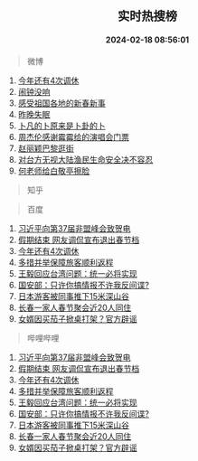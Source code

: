 <div align="center"><h2>实时热搜榜</h2><h4>2024-02-18 08:56:01</h4></div>

> 微博  

1. [今年还有4次调休](https://s.weibo.com/weibo?q=%23%E4%BB%8A%E5%B9%B4%E8%BF%98%E6%9C%894%E6%AC%A1%E8%B0%83%E4%BC%91%23&t=31&band_rank=1&Refer=top)<br />
2. [闹钟没响](https://s.weibo.com/weibo?q=%E9%97%B9%E9%92%9F%E6%B2%A1%E5%93%8D&t=31&band_rank=2&Refer=top)<br />
3. [感受祖国各地的新春新事](https://s.weibo.com/weibo?q=%23%E6%84%9F%E5%8F%97%E7%A5%96%E5%9B%BD%E5%90%84%E5%9C%B0%E7%9A%84%E6%96%B0%E6%98%A5%E6%96%B0%E4%BA%8B%23&t=31&band_rank=3&Refer=top)<br />
4. [昨晚失眠](https://s.weibo.com/weibo?q=%E6%98%A8%E6%99%9A%E5%A4%B1%E7%9C%A0&t=31&band_rank=4&Refer=top)<br />
5. [卜凡的卜原来是卜卦的卜](https://s.weibo.com/weibo?q=%23%E5%8D%9C%E5%87%A1%E7%9A%84%E5%8D%9C%E5%8E%9F%E6%9D%A5%E6%98%AF%E5%8D%9C%E5%8D%A6%E7%9A%84%E5%8D%9C%23&t=31&band_rank=5&Refer=top)<br />
6. [周杰伦感谢霉霉给的演唱会门票](https://s.weibo.com/weibo?q=%E5%91%A8%E6%9D%B0%E4%BC%A6%E6%84%9F%E8%B0%A2%E9%9C%89%E9%9C%89%E7%BB%99%E7%9A%84%E6%BC%94%E5%94%B1%E4%BC%9A%E9%97%A8%E7%A5%A8&t=31&band_rank=6&Refer=top)<br />
7. [赵丽颖巴黎逛街](https://s.weibo.com/weibo?q=%23%E8%B5%B5%E4%B8%BD%E9%A2%96%E5%B7%B4%E9%BB%8E%E9%80%9B%E8%A1%97%23&t=31&band_rank=7&Refer=top)<br />
8. [对台方无视大陆渔民生命安全决不容忍](https://s.weibo.com/weibo?q=%23%E5%AF%B9%E5%8F%B0%E6%96%B9%E6%97%A0%E8%A7%86%E5%A4%A7%E9%99%86%E6%B8%94%E6%B0%91%E7%94%9F%E5%91%BD%E5%AE%89%E5%85%A8%E5%86%B3%E4%B8%8D%E5%AE%B9%E5%BF%8D%23&t=31&band_rank=8&Refer=top)<br />
9. [何老师给白敬亭擦脸](https://s.weibo.com/weibo?q=%23%E4%BD%95%E8%80%81%E5%B8%88%E7%BB%99%E7%99%BD%E6%95%AC%E4%BA%AD%E6%93%A6%E8%84%B8%23&t=31&band_rank=9&Refer=top)<br />

> 知乎  


> 百度  

1. [习近平向第37届非盟峰会致贺电](https://www.baidu.com/s?wd=%E4%B9%A0%E8%BF%91%E5%B9%B3%E5%90%91%E7%AC%AC37%E5%B1%8A%E9%9D%9E%E7%9B%9F%E5%B3%B0%E4%BC%9A%E8%87%B4%E8%B4%BA%E7%94%B5&sa=fyb_news&rsv_dl=fyb_news)<br />
2. [假期结束 网友调侃宣布退出春节档](https://www.baidu.com/s?wd=%E5%81%87%E6%9C%9F%E7%BB%93%E6%9D%9F+%E7%BD%91%E5%8F%8B%E8%B0%83%E4%BE%83%E5%AE%A3%E5%B8%83%E9%80%80%E5%87%BA%E6%98%A5%E8%8A%82%E6%A1%A3&sa=fyb_news&rsv_dl=fyb_news)<br />
3. [今年还有4次调休](https://www.baidu.com/s?wd=%E4%BB%8A%E5%B9%B4%E8%BF%98%E6%9C%894%E6%AC%A1%E8%B0%83%E4%BC%91&sa=fyb_news&rsv_dl=fyb_news)<br />
4. [多措并举保障旅客顺利返程](https://www.baidu.com/s?wd=%E5%A4%9A%E6%8E%AA%E5%B9%B6%E4%B8%BE%E4%BF%9D%E9%9A%9C%E6%97%85%E5%AE%A2%E9%A1%BA%E5%88%A9%E8%BF%94%E7%A8%8B&sa=fyb_news&rsv_dl=fyb_news)<br />
5. [王毅回应台湾问题：统一必将实现](https://www.baidu.com/s?wd=%E7%8E%8B%E6%AF%85%E5%9B%9E%E5%BA%94%E5%8F%B0%E6%B9%BE%E9%97%AE%E9%A2%98%EF%BC%9A%E7%BB%9F%E4%B8%80%E5%BF%85%E5%B0%86%E5%AE%9E%E7%8E%B0&sa=fyb_news&rsv_dl=fyb_news)<br />
6. [国安部：只许你搞情报不许我反间谍?](https://www.baidu.com/s?wd=%E5%9B%BD%E5%AE%89%E9%83%A8%EF%BC%9A%E5%8F%AA%E8%AE%B8%E4%BD%A0%E6%90%9E%E6%83%85%E6%8A%A5%E4%B8%8D%E8%AE%B8%E6%88%91%E5%8F%8D%E9%97%B4%E8%B0%8D%3F&sa=fyb_news&rsv_dl=fyb_news)<br />
7. [日本游客被同事推下15米深山谷](https://www.baidu.com/s?wd=%E6%97%A5%E6%9C%AC%E6%B8%B8%E5%AE%A2%E8%A2%AB%E5%90%8C%E4%BA%8B%E6%8E%A8%E4%B8%8B15%E7%B1%B3%E6%B7%B1%E5%B1%B1%E8%B0%B7&sa=fyb_news&rsv_dl=fyb_news)<br />
8. [长春一家人春节聚会近20人同住](https://www.baidu.com/s?wd=%E9%95%BF%E6%98%A5%E4%B8%80%E5%AE%B6%E4%BA%BA%E6%98%A5%E8%8A%82%E8%81%9A%E4%BC%9A%E8%BF%9120%E4%BA%BA%E5%90%8C%E4%BD%8F&sa=fyb_news&rsv_dl=fyb_news)<br />
9. [女婿因买茄子掀桌打架？官方辟谣](https://www.baidu.com/s?wd=%E5%A5%B3%E5%A9%BF%E5%9B%A0%E4%B9%B0%E8%8C%84%E5%AD%90%E6%8E%80%E6%A1%8C%E6%89%93%E6%9E%B6%EF%BC%9F%E5%AE%98%E6%96%B9%E8%BE%9F%E8%B0%A3&sa=fyb_news&rsv_dl=fyb_news)<br />

> 哔哩哔哩  

1. [习近平向第37届非盟峰会致贺电](https://www.baidu.com/s?wd=%E4%B9%A0%E8%BF%91%E5%B9%B3%E5%90%91%E7%AC%AC37%E5%B1%8A%E9%9D%9E%E7%9B%9F%E5%B3%B0%E4%BC%9A%E8%87%B4%E8%B4%BA%E7%94%B5&sa=fyb_news&rsv_dl=fyb_news)<br />
2. [假期结束 网友调侃宣布退出春节档](https://www.baidu.com/s?wd=%E5%81%87%E6%9C%9F%E7%BB%93%E6%9D%9F+%E7%BD%91%E5%8F%8B%E8%B0%83%E4%BE%83%E5%AE%A3%E5%B8%83%E9%80%80%E5%87%BA%E6%98%A5%E8%8A%82%E6%A1%A3&sa=fyb_news&rsv_dl=fyb_news)<br />
3. [今年还有4次调休](https://www.baidu.com/s?wd=%E4%BB%8A%E5%B9%B4%E8%BF%98%E6%9C%894%E6%AC%A1%E8%B0%83%E4%BC%91&sa=fyb_news&rsv_dl=fyb_news)<br />
4. [多措并举保障旅客顺利返程](https://www.baidu.com/s?wd=%E5%A4%9A%E6%8E%AA%E5%B9%B6%E4%B8%BE%E4%BF%9D%E9%9A%9C%E6%97%85%E5%AE%A2%E9%A1%BA%E5%88%A9%E8%BF%94%E7%A8%8B&sa=fyb_news&rsv_dl=fyb_news)<br />
5. [王毅回应台湾问题：统一必将实现](https://www.baidu.com/s?wd=%E7%8E%8B%E6%AF%85%E5%9B%9E%E5%BA%94%E5%8F%B0%E6%B9%BE%E9%97%AE%E9%A2%98%EF%BC%9A%E7%BB%9F%E4%B8%80%E5%BF%85%E5%B0%86%E5%AE%9E%E7%8E%B0&sa=fyb_news&rsv_dl=fyb_news)<br />
6. [国安部：只许你搞情报不许我反间谍?](https://www.baidu.com/s?wd=%E5%9B%BD%E5%AE%89%E9%83%A8%EF%BC%9A%E5%8F%AA%E8%AE%B8%E4%BD%A0%E6%90%9E%E6%83%85%E6%8A%A5%E4%B8%8D%E8%AE%B8%E6%88%91%E5%8F%8D%E9%97%B4%E8%B0%8D%3F&sa=fyb_news&rsv_dl=fyb_news)<br />
7. [日本游客被同事推下15米深山谷](https://www.baidu.com/s?wd=%E6%97%A5%E6%9C%AC%E6%B8%B8%E5%AE%A2%E8%A2%AB%E5%90%8C%E4%BA%8B%E6%8E%A8%E4%B8%8B15%E7%B1%B3%E6%B7%B1%E5%B1%B1%E8%B0%B7&sa=fyb_news&rsv_dl=fyb_news)<br />
8. [长春一家人春节聚会近20人同住](https://www.baidu.com/s?wd=%E9%95%BF%E6%98%A5%E4%B8%80%E5%AE%B6%E4%BA%BA%E6%98%A5%E8%8A%82%E8%81%9A%E4%BC%9A%E8%BF%9120%E4%BA%BA%E5%90%8C%E4%BD%8F&sa=fyb_news&rsv_dl=fyb_news)<br />
9. [女婿因买茄子掀桌打架？官方辟谣](https://www.baidu.com/s?wd=%E5%A5%B3%E5%A9%BF%E5%9B%A0%E4%B9%B0%E8%8C%84%E5%AD%90%E6%8E%80%E6%A1%8C%E6%89%93%E6%9E%B6%EF%BC%9F%E5%AE%98%E6%96%B9%E8%BE%9F%E8%B0%A3&sa=fyb_news&rsv_dl=fyb_news)<br />
